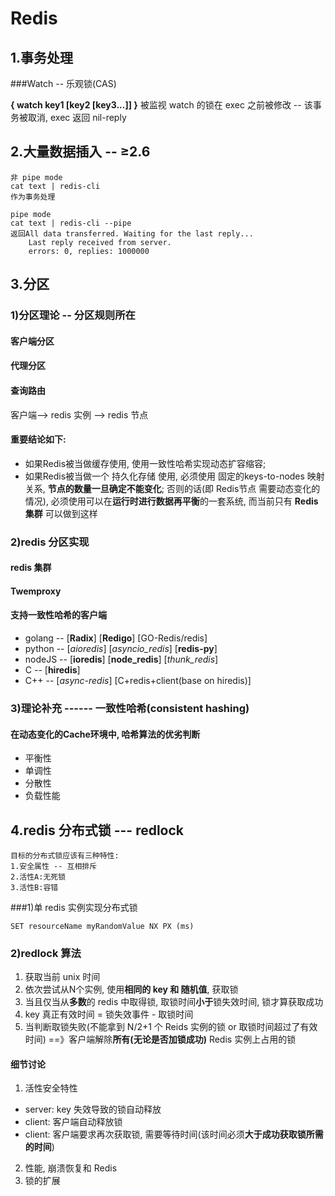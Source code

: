﻿# Redis
## 1.事务处理
###Watch -- 乐观锁(CAS)

**{ watch key1 [key2 [key3...]] }**
被监视 watch 的锁在 exec 之前被修改 -- 该事务被取消, exec 返回 nil-reply
## 2.大量数据插入 -- ≥2.6

```
非 pipe mode
cat text | redis-cli
作为事务处理

pipe mode
cat text | redis-cli --pipe
返回All data transferred. Waiting for the last reply...
	Last reply received from server.
	errors: 0, replies: 1000000
```

## 3.分区
### 1)分区理论 -- 分区规则所在
#### 客户端分区
#### 代理分区
#### 查询路由

客户端--> redis 实例 --> redis 节点
#### 重要结论如下:

- 如果Redis被当做缓存使用, 使用一致性哈希实现动态扩容缩容;
- 如果Redis被当做一个 持久化存储 使用, 必须使用 固定的keys-to-nodes 映射关系, **节点的数量一旦确定不能变化**; 否则的话(即 Redis节点 需要动态变化的情况), 必须使用可以在**运行时进行数据再平衡**的一套系统, 而当前只有 **Redis集群** 可以做到这样

### 2)redis 分区实现

#### redis 集群

#### Twemproxy

#### 支持一致性哈希的客户端
- golang -- [**Radix**] [**Redigo**] [GO-Redis/redis]
- python -- [*aioredis*] [*asyncio_redis*] [**redis-py**]
- nodeJS -- [**ioredis**] [**node_redis**] [*thunk_redis*]
- C -- [**hiredis**]
- C++ -- [*async-redis*] [C+redis+client(base on hiredis)]

### 3)理论补充 ------ 一致性哈希(consistent hashing)

#### 在动态变化的Cache环境中,  哈希算法的优劣判断

- 平衡性
- 单调性
- 分散性
- 负载性能

## 4.redis 分布式锁 --- redlock
	目标的分布式锁应该有三种特性:
	1.安全属性 -- 互相排斥
	2.活性A:无死锁
	3.活性B:容错

###1)单 redis 实例实现分布式锁

```redis
SET resourceName myRandomValue NX PX (ms)
```

### 2)redlock 算法

1. 获取当前 unix 时间
2. 依次尝试从N个实例,  使用**相同的 key 和 随机值**,  获取锁
3. 当且仅当从**多数**的 redis 中取得锁,  取锁时间**小于**锁失效时间,  锁才算获取成功
4. key 真正有效时间 = 锁失效事件 - 取锁时间
5. 当判断取锁失败(不能拿到 N/2+1 个 Reids 实例的锁 or 取锁时间超过了有效时间) ==》客户端解除**所有(无论是否加锁成功)** Redis 实例上占用的锁

#### 细节讨论

1. 活性安全特性
* server: key 失效导致的锁自动释放
* client: 客户端自动释放锁
* client: 客户端要求再次获取锁, 需要等待时间(该时间必须**大于成功获取锁所需的时间**)
2. 性能,  崩溃恢复和 Redis
3. 锁的扩展
